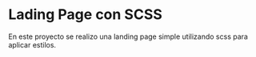 # Lading Page con SCSS
En este proyecto se realizo una landing page simple utilizando scss para aplicar estilos.

